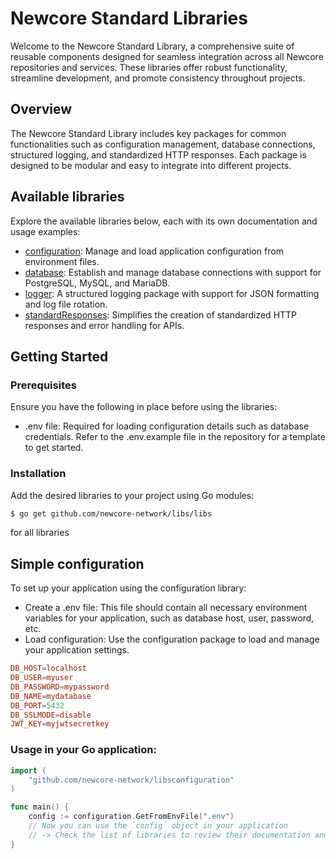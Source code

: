 # Newcore Standard Libraries

Welcome to the Newcore Standard Library, a comprehensive suite of reusable components designed for seamless integration across all Newcore repositories and services. These libraries offer robust functionality, streamline development, and promote consistency throughout projects.

## Overview
The Newcore Standard Library includes key packages for common functionalities such as configuration management, database connections, structured logging, and standardized HTTP responses. Each package is designed to be modular and easy to integrate into different projects.

## Available libraries
Explore the available libraries below, each with its own documentation and usage examples:
- [configuration](https://github.com/newcore-network/libsblob/master/configuration/configuration.md): Manage and load application configuration from environment files.
- [database](https://github.com/newcore-network/libsblob/master/database/database.md): Establish and manage database connections with support for PostgreSQL, MySQL, and MariaDB.
- [logger](https://github.com/newcore-network/libsblob/master/logger/logger.md): A structured logging package with support for JSON formatting and log file rotation.
- [standardResponses](https://github.com/newcore-network/libsblob/master/standardResponses/standardResponses.md): Simplifies the creation of standardized HTTP responses and error handling for APIs.

## Getting Started
### Prerequisites
Ensure you have the following in place before using the libraries:
- .env file: Required for loading configuration details such as database credentials. Refer to the .env.example file in the repository for a template to get started.
### Installation
Add the desired libraries to your project using Go modules:

```sh
$ go get github.com/newcore-network/libs/libs
```
for all libraries



## Simple configuration
To set up your application using the configuration library:

- Create a .env file: This file should contain all necessary environment variables for your application, such as database host, user, password, etc.
- Load configuration: Use the configuration package to load and manage your application settings.

```conf
DB_HOST=localhost
DB_USER=myuser
DB_PASSWORD=mypassword
DB_NAME=mydatabase
DB_PORT=5432
DB_SSLMODE=disable
JWT_KEY=myjwtsecretkey
```

### Usage in your Go application:

```go
import (
    "github.com/newcore-network/libsconfiguration"
)

func main() {
    config := configuration.GetFromEnvFile(".env")
    // Now you can use the `config` object in your application
    // -> Check the list of libraries to review their documentation and learn how to implement each one... <-
}
```
